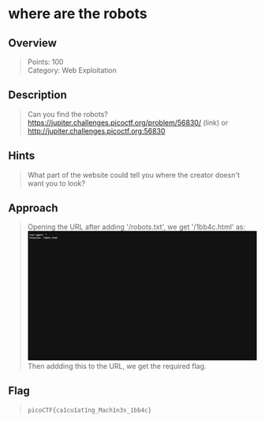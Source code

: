# where are the robots
## Overview
> Points: 100  
Category: Web Exploitation
## Description
> Can you find the robots? https://jupiter.challenges.picoctf.org/problem/56830/ (link) or http://jupiter.challenges.picoctf.org:56830
## Hints
> What part of the website could tell you where the creator doesn't want you to look?
## Approach
> Opening the URL after adding '/robots.txt', we get '/1bb4c.html' as:
![Screenshot](./Screenshot%20(22).png)
Then addding this to the URL, we get the required flag.
## Flag
> `picoCTF{ca1cu1at1ng_Mach1n3s_1bb4c}`